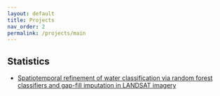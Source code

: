 ```yaml
---
layout: default
title: Projects
nav_order: 2
permalink: /projects/main
---
```


Statistics
----------

* [Spatiotemporal refinement of water classification via random forest classifiers and gap-fill imputation in LANDSAT imagery](https://lib.dr.iastate.edu/creativecomponents/456/)
